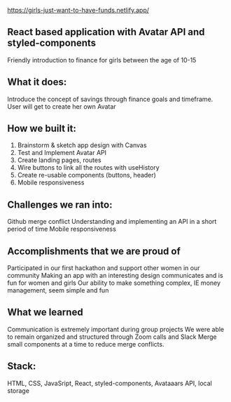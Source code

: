 https://girls-just-want-to-have-funds.netlify.app/

## React based application with Avatar API and styled-components
Friendly introduction to finance for girls between the age of 10-15

## What it does:
Introduce the concept of savings through finance goals and timeframe.
User will get to create her own Avatar

## How we built it:
1) Brainstorm & sketch app design with Canvas
2) Test and Implement Avatar API
3) Create landing pages, routes
4) Wire buttons to link all the routes with useHistory
5) Create re-usable components (buttons, header)
6) Mobile responsiveness

## Challenges we ran into:
Github merge conflict
Understanding and implementing an API in a short period of time
Mobile responsiveness

## Accomplishments that we are proud of
Participated in our first hackathon and support other women in our community
Making an app with an interesting design communicates and is fun for women and girls
Our ability to make something complex, IE money management, seem simple and fun

## What we learned
Communication is extremely important during group projects
We were able to remain organized and structured through Zoom calls and Slack
Merge small components at a time to reduce merge conflicts.

## Stack:
HTML, CSS, JavaSript, React, styled-components, Avataaars API, local storage
